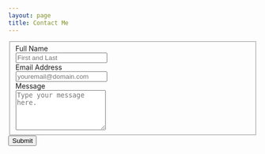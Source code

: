```yaml
---
layout: page
title: Contact Me
---
```


<form id="fs-frm" name="simple-contact-form" accept-charset="utf-8" action="https://formspree.io/f/xleznwww" method="post">
  <fieldset id="fs-frm-inputs">
    <label for="full-name">Full Name</label>  <br>
    <input type="text" name="name" id="full-name" placeholder="First and Last" required=""> <br>
    <label for="email-address">Email Address</label> <br>
    <input type="email" name="_replyto" id="email-address" placeholder="youremail@domain.com" required=""> <br>
    <label for="message">Message</label> <br>
    <textarea rows="5" name="message" id="message" placeholder="Type your message here." required=""></textarea>
    <input type="hidden" name="_subject" id="email-subject" value="Contact Form Submission">
  </fieldset>
  <input type="submit" value="Submit">
</form>

